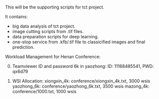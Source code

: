 This will be the supporting scripts for tct project.

It contains:  
 - big data analysis of tct project.
 - image cutting scripts from .tif files.
 - data preparation scripts for deep learning.
 - one-stop service from .kfb/.tif file to classicified images and final prediction.


 Workload Management for Henan Conference:

0. Teamviewer ID and password
6k in yaozhong: ID: 11168485541, PWD: qx6d79

1. WSI Allocation:
xiongxin_4k: conference/xiongxin_4k.txt, 3000 wsis
yaozhong_6k: conference/yaozhong_6k.txt, 3500 wsis
mazong_4k: conference/1000.txt, 1000 wsis